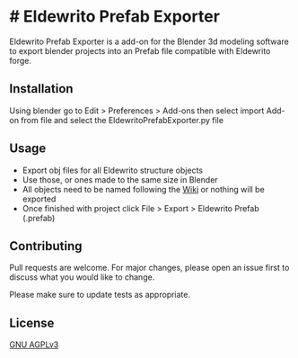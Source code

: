 
# # Eldewrito Prefab Exporter

Eldewrito Prefab Exporter is a add-on for the Blender 3d modeling software to export blender projects into an Prefab file compatible with Eldewrito forge. 

## Installation

Using blender go to Edit > Preferences > Add-ons then select import Add-on from file and select the EldewritoPrefabExporter.py file


## Usage

 - Export obj files for all Eldewrito structure objects
 - Use those, or ones made to the same size in Blender
 - All objects need to be named following the [Wiki]([https://github.com/hkwebmaster/Eldewrito-Prefab-Exporter/wiki/Required-Object-Names](https://github.com/hkwebmaster/Eldewrito-Prefab-Exporter/wiki/Required-Object-Names)) or nothing will be exported
 - Once finished with project click File > Export > Eldewrito Prefab (.prefab)



## Contributing
Pull requests are welcome. For major changes, please open an issue first to discuss what you would like to change.

Please make sure to update tests as appropriate.

## License
[GNU AGPLv3](https://choosealicense.com/licenses/agplv3/)